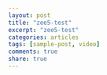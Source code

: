 ```yaml
---
layout: post
title: "zee5-test"
excerpt: "zee5-test"
categories: articles
tags: [sample-post, video]
comments: true
share: true
---
```

<div class="apester-strip" is-mobile-only="false" data-channel-tokens="5ec3a26a35328556a1dfafbd" item-shape="roundSquare" item-size="large" strip-background="transparent" header-text="Trending%2520Stories" header-font-family="Noto Sans" header-provider="google" header-font-size="22" header-font-color="#ffffff" header-font-weight="600" header-ltr="true" top-border-width="0" top-border-color="rgb(NaN, 12, NaN)" bottom-border-width="0" bottom-border-color="rgb(NaN, 12, NaN)" data-fast-strip="true">
<script async src="https://static.apester.com/js/sdk/latest/apester-sdk.js"></script>
